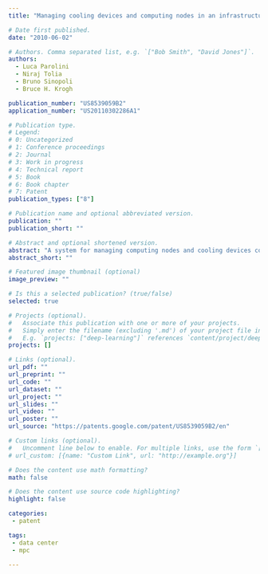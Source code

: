 ```yaml
---
title: "Managing cooling devices and computing nodes in an infrastructure"

# Date first published.
date: "2010-06-02"

# Authors. Comma separated list, e.g. `["Bob Smith", "David Jones"]`.
authors:
  - Luca Parolini
  - Niraj Tolia
  - Bruno Sinopoli
  - Bruce H. Krogh

publication_number: "US8539059B2"
application_number: "US20110302286A1"

# Publication type.
# Legend:
# 0: Uncategorized
# 1: Conference proceedings
# 2: Journal
# 3: Work in progress
# 4: Technical report
# 5: Book
# 6: Book chapter
# 7: Patent
publication_types: ["8"]

# Publication name and optional abbreviated version.
publication: ""
publication_short: ""

# Abstract and optional shortened version.
abstract: "A system for managing computing nodes and cooling devices cooling the computing nodes in an infrastructure includes one or more managers. The one or more managers receive a service request for a workload to be run on one or more of the computing nodes. Candidate workload placements for placing the workload on the one or more computing nodes are determined. A first cost associated with each candidate workload placements using a computational network model. A second cost associated with the cooling devices for each candidate workload placement is determined using a thermal network model. A cost function is minimized. The cost function determines an economic cost of operating the infrastructure while running the requested workload and is based upon the first cost, the second cost. A candidate workload placement is selected from the candidate workload placements based on the minimized cost function."
abstract_short: ""

# Featured image thumbnail (optional)
image_preview: ""

# Is this a selected publication? (true/false)
selected: true

# Projects (optional).
#   Associate this publication with one or more of your projects.
#   Simply enter the filename (excluding '.md') of your project file in `content/project/`.
#   E.g. `projects: ["deep-learning"]` references `content/project/deep-learning.md`.
projects: []

# Links (optional).
url_pdf: ""
url_preprint: ""
url_code: ""
url_dataset: ""
url_project: ""
url_slides: ""
url_video: ""
url_poster: ""
url_source: "https://patents.google.com/patent/US8539059B2/en"

# Custom links (optional).
#   Uncomment line below to enable. For multiple links, use the form `[{...}, {...}, {...}]`.
# url_custom: [{name: "Custom Link", url: "http://example.org"}]

# Does the content use math formatting?
math: false

# Does the content use source code highlighting?
highlight: false

categories:
 - patent

tags:
 - data center
 - mpc

---
```

